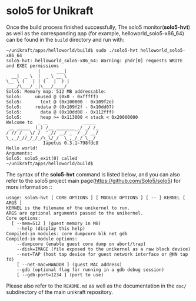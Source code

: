 solo5 for Unikraft
===================

Once the build process finished successfully, The solo5 monitor(**solo5-hvt**)
as well as the corresponding app (for example, helloworld_solo5-x86_64) can be
found in the `build` directory and run with:

```
~/unikraft/apps/helloworld/build$ sudo ./solo5-hvt helloworld_solo5-x86_64
solo5-hvt: helloworld_solo5-x86_64: Warning: phdr[0] requests WRITE and EXEC permissions
            |      ___|
  __|  _ \  |  _ \ __ \
\__ \ (   | | (   |  ) |
____/\___/ _|\___/____/
Solo5: Memory map: 512 MB addressable:
Solo5:     unused @ (0x0 - 0xfffff)
Solo5:       text @ (0x100000 - 0x109f2e)
Solo5:     rodata @ (0x109f2f - 0x10dd07)
Solo5:       data @ (0x10dd08 - 0x112fff)
Solo5:       heap >= 0x113000 < stack < 0x20000000
Welcome to  _ __             _____
 __ _____  (_) /__ _______ _/ _/ /_
/ // / _ \/ /  '_// __/ _ `/ _/ __/
\_,_/_//_/_/_/\_\/_/  \_,_/_/ \__/
              Iapetus 0.3.1~798fdc8
Hello world!
Arguments:
Solo5: solo5_exit(0) called
~/unikraft/apps/helloworld/build$
```

The syntax of the **solo5-hvt** command is listed below, and you can also refer to
the solo5 project main page(https://github.com/Solo5/solo5) for more information ::

```
usage: solo5-hvt [ CORE OPTIONS ] [ MODULE OPTIONS ] [ -- ] KERNEL [ ARGS ]
KERNEL is the filename of the unikernel to run.
ARGS are optional arguments passed to the unikernel.
Core options:
  [ --mem=512 ] (guest memory in MB)
    --help (display this help)
Compiled-in modules: core dumpcore blk net gdb
Compiled-in module options:
    --dumpcore (enable guest core dump on abort/trap)
    --disk=IMAGE (file exposed to the unikernel as a raw block device)
    --net=TAP (host tap device for guest network interface or @NN tap fd)
    [ --net-mac=HWADDR ] (guest MAC address)
    --gdb (optional flag for running in a gdb debug session)
    [ --gdb-port=1234 ] (port to use)
```

Please also refer to the `README.md` as well as the documentation in the `doc/`
subdirectory of the main unikraft repository.
